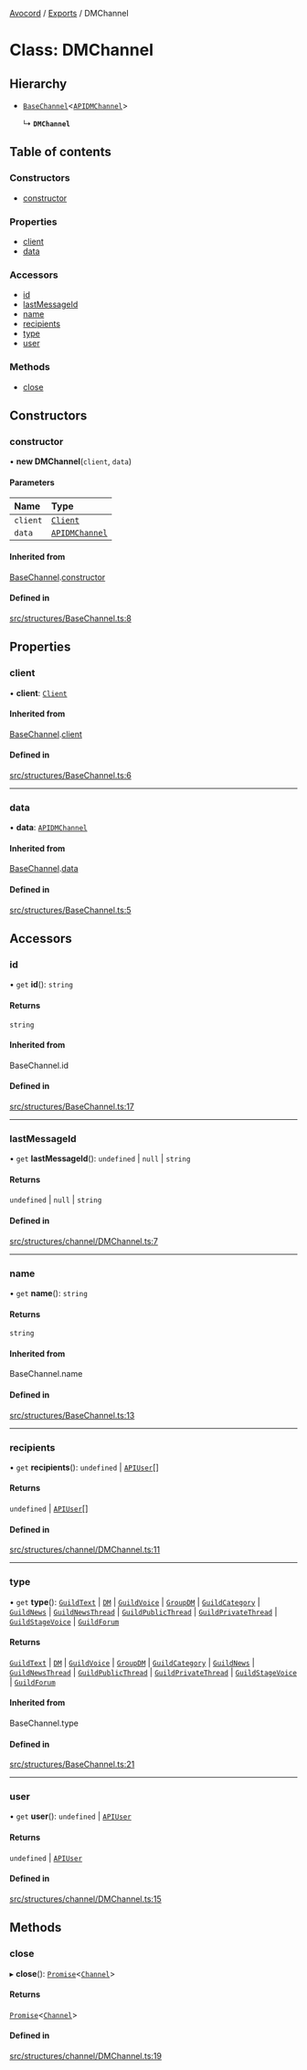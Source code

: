 [Avocord](../README.md) / [Exports](../modules.md) / DMChannel

# Class: DMChannel

## Hierarchy

- [`BaseChannel`](BaseChannel.md)<[`APIDMChannel`](../modules/internal_.md#apidmchannel)\>

  ↳ **`DMChannel`**

## Table of contents

### Constructors

- [constructor](DMChannel.md#constructor)

### Properties

- [client](DMChannel.md#client)
- [data](DMChannel.md#data)

### Accessors

- [id](DMChannel.md#id)
- [lastMessageId](DMChannel.md#lastmessageid)
- [name](DMChannel.md#name)
- [recipients](DMChannel.md#recipients)
- [type](DMChannel.md#type)
- [user](DMChannel.md#user)

### Methods

- [close](DMChannel.md#close)

## Constructors

### constructor

• **new DMChannel**(`client`, `data`)

#### Parameters

| Name | Type |
| :------ | :------ |
| `client` | [`Client`](Client.md) |
| `data` | [`APIDMChannel`](../modules/internal_.md#apidmchannel) |

#### Inherited from

[BaseChannel](BaseChannel.md).[constructor](BaseChannel.md#constructor)

#### Defined in

[src/structures/BaseChannel.ts:8](https://github.com/avocord/disonejs/blob/0170c9a/src/structures/BaseChannel.ts#L8)

## Properties

### client

• **client**: [`Client`](Client.md)

#### Inherited from

[BaseChannel](BaseChannel.md).[client](BaseChannel.md#client)

#### Defined in

[src/structures/BaseChannel.ts:6](https://github.com/avocord/disonejs/blob/0170c9a/src/structures/BaseChannel.ts#L6)

___

### data

• **data**: [`APIDMChannel`](../modules/internal_.md#apidmchannel)

#### Inherited from

[BaseChannel](BaseChannel.md).[data](BaseChannel.md#data)

#### Defined in

[src/structures/BaseChannel.ts:5](https://github.com/avocord/disonejs/blob/0170c9a/src/structures/BaseChannel.ts#L5)

## Accessors

### id

• `get` **id**(): `string`

#### Returns

`string`

#### Inherited from

BaseChannel.id

#### Defined in

[src/structures/BaseChannel.ts:17](https://github.com/avocord/disonejs/blob/0170c9a/src/structures/BaseChannel.ts#L17)

___

### lastMessageId

• `get` **lastMessageId**(): `undefined` \| ``null`` \| `string`

#### Returns

`undefined` \| ``null`` \| `string`

#### Defined in

[src/structures/channel/DMChannel.ts:7](https://github.com/avocord/disonejs/blob/0170c9a/src/structures/channel/DMChannel.ts#L7)

___

### name

• `get` **name**(): `string`

#### Returns

`string`

#### Inherited from

BaseChannel.name

#### Defined in

[src/structures/BaseChannel.ts:13](https://github.com/avocord/disonejs/blob/0170c9a/src/structures/BaseChannel.ts#L13)

___

### recipients

• `get` **recipients**(): `undefined` \| [`APIUser`](../interfaces/internal_.APIUser.md)[]

#### Returns

`undefined` \| [`APIUser`](../interfaces/internal_.APIUser.md)[]

#### Defined in

[src/structures/channel/DMChannel.ts:11](https://github.com/avocord/disonejs/blob/0170c9a/src/structures/channel/DMChannel.ts#L11)

___

### type

• `get` **type**(): [`GuildText`](../modules/internal_.md#guildtext) \| [`DM`](../modules/internal_.md#dm) \| [`GuildVoice`](../modules/internal_.md#guildvoice) \| [`GroupDM`](../modules/internal_.md#groupdm) \| [`GuildCategory`](../modules/internal_.md#guildcategory) \| [`GuildNews`](../modules/internal_.md#guildnews) \| [`GuildNewsThread`](../modules/internal_.md#guildnewsthread) \| [`GuildPublicThread`](../modules/internal_.md#guildpublicthread) \| [`GuildPrivateThread`](../modules/internal_.md#guildprivatethread) \| [`GuildStageVoice`](../modules/internal_.md#guildstagevoice) \| [`GuildForum`](../modules/internal_.md#guildforum)

#### Returns

[`GuildText`](../modules/internal_.md#guildtext) \| [`DM`](../modules/internal_.md#dm) \| [`GuildVoice`](../modules/internal_.md#guildvoice) \| [`GroupDM`](../modules/internal_.md#groupdm) \| [`GuildCategory`](../modules/internal_.md#guildcategory) \| [`GuildNews`](../modules/internal_.md#guildnews) \| [`GuildNewsThread`](../modules/internal_.md#guildnewsthread) \| [`GuildPublicThread`](../modules/internal_.md#guildpublicthread) \| [`GuildPrivateThread`](../modules/internal_.md#guildprivatethread) \| [`GuildStageVoice`](../modules/internal_.md#guildstagevoice) \| [`GuildForum`](../modules/internal_.md#guildforum)

#### Inherited from

BaseChannel.type

#### Defined in

[src/structures/BaseChannel.ts:21](https://github.com/avocord/disonejs/blob/0170c9a/src/structures/BaseChannel.ts#L21)

___

### user

• `get` **user**(): `undefined` \| [`APIUser`](../interfaces/internal_.APIUser.md)

#### Returns

`undefined` \| [`APIUser`](../interfaces/internal_.APIUser.md)

#### Defined in

[src/structures/channel/DMChannel.ts:15](https://github.com/avocord/disonejs/blob/0170c9a/src/structures/channel/DMChannel.ts#L15)

## Methods

### close

▸ **close**(): [`Promise`]( https://developer.mozilla.org/en-US/docs/Web/JavaScript/Reference/Global_Objects/Promise )<[`Channel`](../modules/internal_.md#channel-1)\>

#### Returns

[`Promise`]( https://developer.mozilla.org/en-US/docs/Web/JavaScript/Reference/Global_Objects/Promise )<[`Channel`](../modules/internal_.md#channel-1)\>

#### Defined in

[src/structures/channel/DMChannel.ts:19](https://github.com/avocord/disonejs/blob/0170c9a/src/structures/channel/DMChannel.ts#L19)

